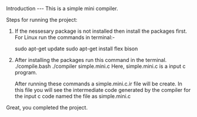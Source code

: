 Introduction ---
This is a simple mini compiler.

Steps for running the project:

1. If the nessesary package is not installed then install the packages first.
   For Linux run the commands in terminal:-
   
   sudo apt-get update
   sudo apt-get install flex bison
 
2. After installing the packages run this command in the terminal.
  ./compile.bash
  ./compiler simple.mini.c
   Here, simple.mini.c is a input c program.

   After running these commands a simple.mini.c.ir file will be create. In this file you will see the intermediate code generated by the compiler for the input c code named the file as simple.mini.c

Great, you completed the project.

